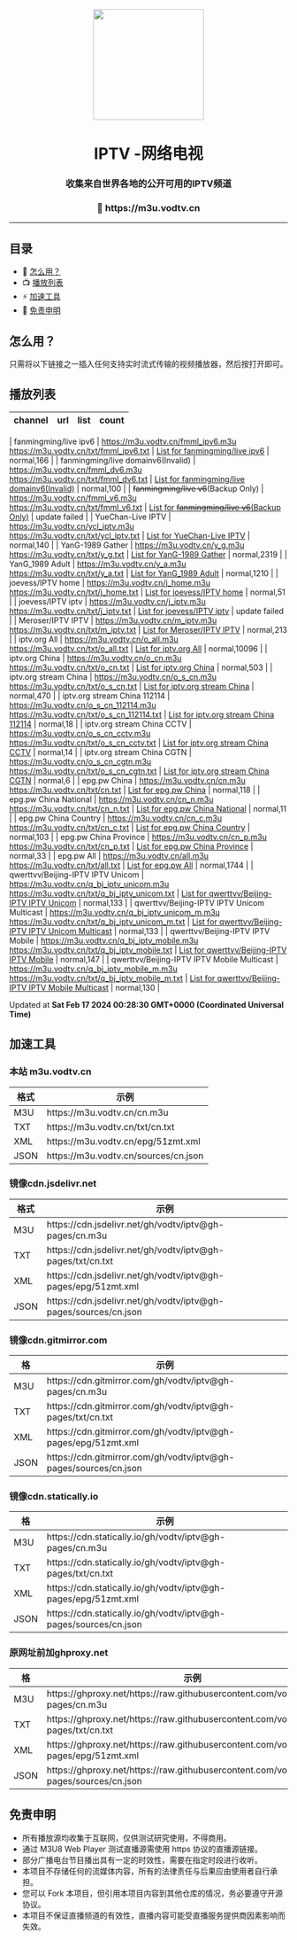 <div align="center">
<img src="https://vodtv.gitee.io/img/iptv/logo.png" height="200"/>
<h1 align="center">IPTV -网络电视</h1>
<h3>收集来自世界各地的公开可用的IPTV频道</h3>
<h3>🔗 https://m3u.vodtv.cn</h3>
</div>

---
## 目录

- 🚀 [怎么用？](#怎么用？)
- 📺 [播放列表](#播放列表)
- ⚡️ [加速工具](#加速工具)
- 📖 [免责申明](#免责申明)

##  怎么用？

只需将以下链接之一插入任何支持实时流式传输的视频播放器，然后按打开即可。

## 播放列表

| channel | url | list | count |
| ------- | --- | ---- | ----- |

| fanmingming/live ipv6 | <https://m3u.vodtv.cn/fmml_ipv6.m3u> <br> <https://m3u.vodtv.cn/txt/fmml_ipv6.txt> | [List for fanmingming/live ipv6](https://m3u.vodtv.cn/list/fmml_ipv6.list) | normal,166 |
| fanmingming/live domainv6(Invalid) | <https://m3u.vodtv.cn/fmml_dv6.m3u> <br> <https://m3u.vodtv.cn/txt/fmml_dv6.txt> | [List for fanmingming/live domainv6(Invalid)](https://m3u.vodtv.cn/list/fmml_dv6.list) | normal,100 |
| ~~fanmingming/live v6~~(Backup Only) | <https://m3u.vodtv.cn/fmml_v6.m3u> <br> <https://m3u.vodtv.cn/txt/fmml_v6.txt> | [List for ~~fanmingming/live v6~~(Backup Only)](https://m3u.vodtv.cn/list/fmml_v6.list) | update failed |
| YueChan-Live IPTV | <https://m3u.vodtv.cn/ycl_iptv.m3u> <br> <https://m3u.vodtv.cn/txt/ycl_iptv.txt> | [List for YueChan-Live IPTV](https://m3u.vodtv.cn/list/ycl_iptv.list) | normal,140 |
| YanG-1989 Gather | <https://m3u.vodtv.cn/y_g.m3u> <br> <https://m3u.vodtv.cn/txt/y_g.txt> | [List for YanG-1989 Gather](https://m3u.vodtv.cn/list/y_g.list) | normal,2319 |
| YanG_1989 Adult | <https://m3u.vodtv.cn/y_a.m3u> <br> <https://m3u.vodtv.cn/txt/y_a.txt> | [List for YanG_1989 Adult](https://m3u.vodtv.cn/list/y_a.list) | normal,1210 |
| joevess/IPTV home | <https://m3u.vodtv.cn/j_home.m3u> <br> <https://m3u.vodtv.cn/txt/j_home.txt> | [List for joevess/IPTV home](https://m3u.vodtv.cn/list/j_home.list) | normal,51 |
| joevess/IPTV iptv | <https://m3u.vodtv.cn/j_iptv.m3u> <br> <https://m3u.vodtv.cn/txt/j_iptv.txt> | [List for joevess/IPTV iptv](https://m3u.vodtv.cn/list/j_iptv.list) | update failed |
| Meroser/IPTV IPTV | <https://m3u.vodtv.cn/m_iptv.m3u> <br> <https://m3u.vodtv.cn/txt/m_iptv.txt> | [List for Meroser/IPTV IPTV](https://m3u.vodtv.cn/list/m_iptv.list) | normal,213 |
| iptv.org All | <https://m3u.vodtv.cn/o_all.m3u> <br> <https://m3u.vodtv.cn/txt/o_all.txt> | [List for iptv.org All](https://m3u.vodtv.cn/list/o_all.list) | normal,10096 |
| iptv.org China | <https://m3u.vodtv.cn/o_cn.m3u> <br> <https://m3u.vodtv.cn/txt/o_cn.txt> | [List for iptv.org China](https://m3u.vodtv.cn/list/o_cn.list) | normal,503 |
| iptv.org stream China | <https://m3u.vodtv.cn/o_s_cn.m3u> <br> <https://m3u.vodtv.cn/txt/o_s_cn.txt> | [List for iptv.org stream China](https://m3u.vodtv.cn/list/o_s_cn.list) | normal,470 |
| iptv.org stream China 112114 | <https://m3u.vodtv.cn/o_s_cn_112114.m3u> <br> <https://m3u.vodtv.cn/txt/o_s_cn_112114.txt> | [List for iptv.org stream China 112114](https://m3u.vodtv.cn/list/o_s_cn_112114.list) | normal,18 |
| iptv.org stream China CCTV | <https://m3u.vodtv.cn/o_s_cn_cctv.m3u> <br> <https://m3u.vodtv.cn/txt/o_s_cn_cctv.txt> | [List for iptv.org stream China CCTV](https://m3u.vodtv.cn/list/o_s_cn_cctv.list) | normal,14 |
| iptv.org stream China CGTN | <https://m3u.vodtv.cn/o_s_cn_cgtn.m3u> <br> <https://m3u.vodtv.cn/txt/o_s_cn_cgtn.txt> | [List for iptv.org stream China CGTN](https://m3u.vodtv.cn/list/o_s_cn_cgtn.list) | normal,6 |
| epg.pw China | <https://m3u.vodtv.cn/cn.m3u> <br> <https://m3u.vodtv.cn/txt/cn.txt> | [List for epg.pw China](https://m3u.vodtv.cn/list/cn.list) | normal,118 |
| epg.pw China National | <https://m3u.vodtv.cn/cn_n.m3u> <br> <https://m3u.vodtv.cn/txt/cn_n.txt> | [List for epg.pw China National](https://m3u.vodtv.cn/list/cn_n.list) | normal,11 |
| epg.pw China Country | <https://m3u.vodtv.cn/cn_c.m3u> <br> <https://m3u.vodtv.cn/txt/cn_c.txt> | [List for epg.pw China Country](https://m3u.vodtv.cn/list/cn_c.list) | normal,103 |
| epg.pw China Province | <https://m3u.vodtv.cn/cn_p.m3u> <br> <https://m3u.vodtv.cn/txt/cn_p.txt> | [List for epg.pw China Province](https://m3u.vodtv.cn/list/cn_p.list) | normal,33 |
| epg.pw All | <https://m3u.vodtv.cn/all.m3u> <br> <https://m3u.vodtv.cn/txt/all.txt> | [List for epg.pw All](https://m3u.vodtv.cn/list/all.list) | normal,1744 |
| qwerttvv/Beijing-IPTV IPTV Unicom | <https://m3u.vodtv.cn/q_bj_iptv_unicom.m3u> <br> <https://m3u.vodtv.cn/txt/q_bj_iptv_unicom.txt> | [List for qwerttvv/Beijing-IPTV IPTV Unicom](https://m3u.vodtv.cn/list/q_bj_iptv_unicom.list) | normal,133 |
| qwerttvv/Beijing-IPTV IPTV Unicom Multicast | <https://m3u.vodtv.cn/q_bj_iptv_unicom_m.m3u> <br> <https://m3u.vodtv.cn/txt/q_bj_iptv_unicom_m.txt> | [List for qwerttvv/Beijing-IPTV IPTV Unicom Multicast](https://m3u.vodtv.cn/list/q_bj_iptv_unicom_m.list) | normal,133 |
| qwerttvv/Beijing-IPTV IPTV Mobile | <https://m3u.vodtv.cn/q_bj_iptv_mobile.m3u> <br> <https://m3u.vodtv.cn/txt/q_bj_iptv_mobile.txt> | [List for qwerttvv/Beijing-IPTV IPTV Mobile](https://m3u.vodtv.cn/list/q_bj_iptv_mobile.list) | normal,147 |
| qwerttvv/Beijing-IPTV IPTV Mobile Multicast | <https://m3u.vodtv.cn/q_bj_iptv_mobile_m.m3u> <br> <https://m3u.vodtv.cn/txt/q_bj_iptv_mobile_m.txt> | [List for qwerttvv/Beijing-IPTV IPTV Mobile Multicast](https://m3u.vodtv.cn/list/q_bj_iptv_mobile_m.list) | normal,130 |

Updated at **Sat Feb 17 2024 00:28:30 GMT+0000 (Coordinated Universal Time)**

## 加速工具

### 本站 m3u.vodtv.cn

<table>
  <thead>
    <tr>
      <th>格式</th>
      <th>示例 </th>
    </tr>
  </thead>
  <tbody>
    <tr>
      <td>M3U</td>
      <td>https://m3u.vodtv.cn/cn.m3u</td>
    </tr>
     <tr>
      <td>TXT</td>
      <td>https://m3u.vodtv.cn/txt/cn.txt</td>
    </tr>
    <tr>
      <td>XML</td>
      <td>https://m3u.vodtv.cn/epg/51zmt.xml</td>
    </tr>
    <tr>
      <td>JSON</td>
      <td>https://m3u.vodtv.cn/sources/cn.json</td>
    </tr>
  </tbody>
</table>

### 镜像cdn.jsdelivr.net

<table>
  <thead>
    <tr>
      <th>格式</th>
      <th>示例 </th>
    </tr>
  </thead>
  <tbody>
    <tr>
      <td>M3U</td>
      <td>https://cdn.jsdelivr.net/gh/vodtv/iptv@gh-pages/cn.m3u</td>
    </tr>
     <tr>
      <td>TXT</td>
      <td>https://cdn.jsdelivr.net/gh/vodtv/iptv@gh-pages/txt/cn.txt</td>
    </tr>
    <tr>
      <td>XML</td>
      <td>https://cdn.jsdelivr.net/gh/vodtv/iptv@gh-pages/epg/51zmt.xml</td>
    </tr>
    <tr>
      <td>JSON</td>
      <td>https://cdn.jsdelivr.net/gh/vodtv/iptv@gh-pages/sources/cn.json</td>
    </tr>
  </tbody>
</table>

### 镜像cdn.gitmirror.com

<table>
  <thead>
    <tr>
      <th>格</th>
      <th>示例 </th>
    </tr>
  </thead>
  <tbody>
    <tr>
      <td>M3U</td>
      <td>https://cdn.gitmirror.com/gh/vodtv/iptv@gh-pages/cn.m3u</td>
    </tr>
     <tr>
      <td>TXT</td>
      <td>https://cdn.gitmirror.com/gh/vodtv/iptv@gh-pages/txt/cn.txt</td>
    </tr>
    <tr>
      <td>XML</td>
      <td>https://cdn.gitmirror.com/gh/vodtv/iptv@gh-pages/epg/51zmt.xml</td>
    </tr>
    <tr>
      <td>JSON</td>
      <td>https://cdn.gitmirror.com/gh/vodtv/iptv@gh-pages/sources/cn.json</td>
    </tr>
  </tbody>
</table>

### 镜像cdn.statically.io

<table>
  <thead>
    <tr>
      <th>格</th>
      <th>示例 </th>
    </tr>
  </thead>
  <tbody>
    <tr>
      <td>M3U</td>
      <td>https://cdn.statically.io/gh/vodtv/iptv@gh-pages/cn.m3u</td>
    </tr>
     <tr>
      <td>TXT</td>
      <td>https://cdn.statically.io/gh/vodtv/iptv@gh-pages/txt/cn.txt</td>
    </tr>
    <tr>
      <td>XML</td>
      <td>https://cdn.statically.io/gh/vodtv/iptv@gh-pages/epg/51zmt.xml</td>
    </tr>
    <tr>
      <td>JSON</td>
      <td>https://cdn.statically.io/gh/vodtv/iptv@gh-pages/sources/cn.json</td>
    </tr>
  </tbody>
</table>

### 原网址前加ghproxy.net

<table>
  <thead>
    <tr>
      <th>格</th>
      <th>示例 </th>
    </tr>
  </thead>
   <tbody>
    <tr>
      <td>M3U</td>
      <td>https://ghproxy.net/https://raw.githubusercontent.com/vodtv/iptv/gh-pages/cn.m3u</td>
    </tr>
     <tr>
      <td>TXT</td>
      <td>https://ghproxy.net/https://raw.githubusercontent.com/vodtv/iptv/gh-pages/txt/cn.txt</td>
    </tr>
    <tr>
      <td>XML</td>
      <td>https://ghproxy.net/https://raw.githubusercontent.com/vodtv/iptv/gh-pages/epg/51zmt.xml</td>
    </tr>
    <tr>
      <td>JSON</td>
      <td>https://ghproxy.net/https://raw.githubusercontent.com/vodtv/iptv/gh-pages/sources/cn.json</td>
    </tr>
  </tbody>
</table>

## 免责申明

- 所有播放源均收集于互联网，仅供测试研究使用，不得商用。
- 通过 M3U8 Web Player 测试直播源需使用 https 协议的直播源链接。
- 部分广播电台节目播出具有一定的时效性，需要在指定时段进行收听。
- 本项目不存储任何的流媒体内容，所有的法律责任与后果应由使用者自行承担。
- 您可以 Fork 本项目，但引用本项目内容到其他仓库的情况，务必要遵守开源协议。
- 本项目不保证直播频道的有效性，直播内容可能受直播服务提供商因素影响而失效。
